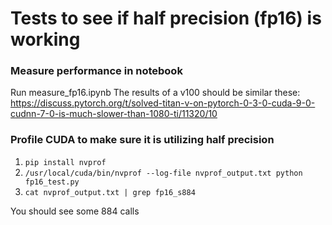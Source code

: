 # Tests to see if half precision (fp16) is working

### Measure performance in notebook
Run measure_fp16.ipynb
The results of a v100 should be similar these:
https://discuss.pytorch.org/t/solved-titan-v-on-pytorch-0-3-0-cuda-9-0-cudnn-7-0-is-much-slower-than-1080-ti/11320/10

### Profile CUDA to make sure it is utilizing half precision
1. `pip install nvprof`
2. `/usr/local/cuda/bin/nvprof --log-file nvprof_output.txt python fp16_test.py`
3. `cat nvprof_output.txt | grep fp16_s884`

You should see some 884 calls